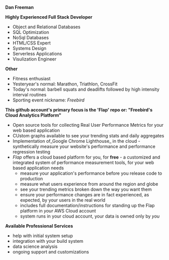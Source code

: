 **Dan Freeman**


**Highly Experienced Full Stack Developer**
- Object and Relational Databases
- SQL Optimization
- NoSql Databases
- HTML/CSS Expert
- Systems Design
- Serverless Applications
- Visulization Engineer

**Other**
- Fitness enthusiast
- Yesteryear's normal: Marathon, Triathlon, CrossFit
- Today's normal: barbell squats and deadlifts followed by high intensity interval routines
- Sporting event nickname: _Freebird_

**This github account's primary focus is the 'Flap' repo or: "Freebird's Cloud Analytics Platform"**
- Open source tools for collecting Real User Performance Metrics for your web based application
- CUstom graphs available to see your trending stats and daily aggregates
- Implementation of_Google Chrome Lighthouse_ in the cloud - synthetically measure your website's performance and performance regression testing
- _Flap_ offers a cloud based platform for you, for **free** - a customized and integrated system of performance measurement tools, for your web based application needs
  - measure your application's performance before you release code to production
  - measure what users experience from around the region and globe
  - see your trending metrics broken down the way you want them
  - ensure your performance changes are in fact experienced, as expected, by your users in the real world
  - includes full documentation/instructions for standing up the Flap platform in *your* AWS Cloud account
  - system runs in your cloud account, your data is owned only by _you_
 
 **Available Professional Services**
  - help with initial system setup
  - integration with your build system
  - data science analysis
  - ongoing support and customizations
   
